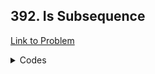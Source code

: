 <h2>392. Is Subsequence</h2>

[Link to Problem](https://leetcode.com/problems/is-subsequence)

<details><summary>Codes</summary>

```java
public class LC392 {
    public boolean isSubsequence(String s, String t) {
        int i = 0;
        for (int j = 0; j < t.length() && i < s.length(); j++) {
            if (s.charAt(i) == t.charAt(j)) i++;
        }

        return i == s.length();
    }
}
```

</details>